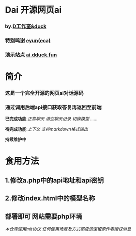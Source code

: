 # Dai 开源网页ai
### by.[D工作室&duck]
### 特别鸣谢 [eyun(eca)]
### 演示站点 [ai.dduck.fun]

# 简介
### 这是一个完全开源的网页ai对话源码
### 通过调用后端api接口获取答复再返回至前端
**已完成功能**
*正常聊天*
*清空聊天记录*
*切换模型*
*……*

**待完成功能**
*上下文*
*支持markdown格式输出*

**持续维护中**


# 食用方法
## 1.修改a.php中的api地址和api密钥
## 2.修改index.html中的模型名称
## 部署即可 网站需要php环境

*本仓库使用mit协议*
*任何使用场景及方式都应该保留原作者授权消息*


[eyun(eca)]:https://eyun.xyz
[D工作室&duck]:https://www.dduck.fun
[ai.dduck.fun]:https://ai.dduck.fun
